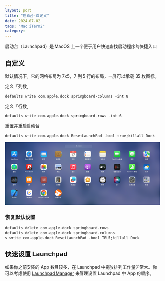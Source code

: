 ```yaml
---
layout: post
title: "启动台-自定义"
date: 2024-07-02
tags: "Mac iTerm2"
category: 
---
```


启动台（Launchpad）是 MacOS 上一个便于用户快速查找启动程序的快捷入口
## 自定义

默认情况下，它的网格布局为 7x5，7 列 5 行的布局，一屏可以承载 35 枚图标。

定义「列数」
```
defaults write com.apple.dock springboard-columns -int 8
```

定义「行数」
```
defaults write com.apple.dock springboard-rows -int 6
```
重置并重启启动台
```
defaults write com.apple.dock ResetLaunchPad -bool true;killall Dock
```

![alt text](/assets/image/custommac-springboard.png)

### 恢复默认设置

```
defaults delete com.apple.dock springboard-rows
defaults delete com.apple.dock springboard-columns
s write com.apple.dock ResetLaunchPad -bool TRUE;killall Dock
```



## 快速设置 Launchpad
如果你之前安装的 App 数目较多，在 Launchpad 中拖放排列工作量非常大。你可以考虑使用 [Launchpad Manager](https://www.launchpadmanager.com/) 来管理设置 Launchpad 中 App 的顺序。




